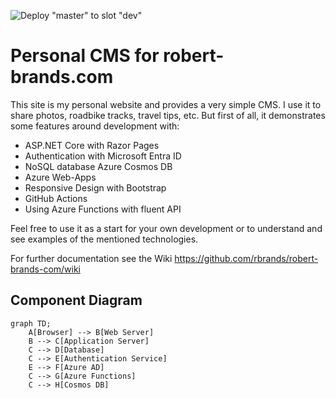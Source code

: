 ![Deploy "master" to slot "dev"](https://github.com/rbrands/robert-brands-com/workflows/Deploy%20%22master%22%20to%20slot%20%22dev%22/badge.svg)

# Personal CMS for robert-brands.com

This site is my personal website and provides a very simple CMS. I use it to share photos, roadbike tracks, travel tips, etc. But first of all, it demonstrates some features around development with:

- ASP.NET Core with Razor Pages
- Authentication with Microsoft Entra ID
- NoSQL database Azure Cosmos DB
- Azure Web-Apps
- Responsive Design with Bootstrap
- GitHub Actions
- Using Azure Functions with fluent API

Feel free to use it as a start for your own development or to understand and see examples of the mentioned technologies.

For further documentation see the Wiki https://github.com/rbrands/robert-brands-com/wiki

## Component Diagram

```mermaid
graph TD;
    A[Browser] --> B[Web Server]
    B --> C[Application Server]
    C --> D[Database]
    C --> E[Authentication Service]
    E --> F[Azure AD]
    C --> G[Azure Functions]
    C --> H[Cosmos DB]

    
